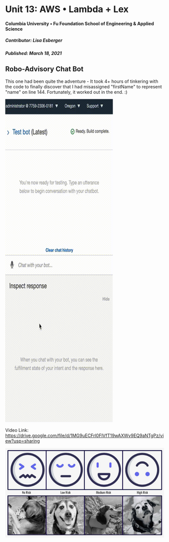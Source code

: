 # Unit 13: AWS • Lambda + Lex
#### Columbia University • Fu Foundation School of Engineering & Applied Science
##### Contributor:  Lisa Esberger
##### Published:  March 18, 2021

## Robo-Advisory Chat Bot

This one had been quite the adventure - It took 4+ hours of tinkering with the code to finally discover that I had misassigned "firstName" to represent "name" on line 144.  Fortunately, it worked out in the end. :)

![MonaBot-Gif](https://github.com/1monalisa1/13-AWS-ChatBot/blob/7ec7d5669e77bb91c6cf87baba5ef485862a0006/monabot.gif)

Video Link: https://drive.google.com/file/d/1MG9uECFrl0FlVfT19wAXWv9EQ9aNTgPz/view?usp=sharing

![Mona-Dog-Icons](https://github.com/1monalisa1/13-AWS-ChatBot/blob/87c3f17abe2a379fe90d7385c71d081337a84e0f/Images/13-MonaDogIcons.jpeg)

